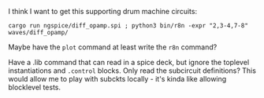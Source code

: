 I think I want to get this supporting drum machine circuits:

    cargo run ngspice/diff_opamp.spi ; python3 bin/r8n -expr "2,3-4,7-8" waves/diff_opamp/

Maybe have the `plot` command at least write the `r8n` command?

Have a .lib command that can read in a spice deck, but ignore the
toplevel instantiations and `.control` blocks. Only read the
subcircuit definitions? This would allow me to play with subckts
locally - it's kinda like allowing blocklevel tests.



